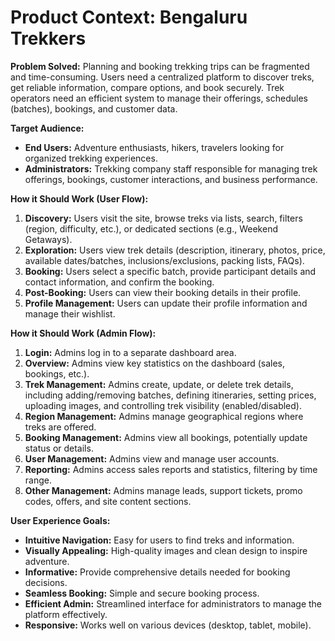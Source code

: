 # Product Context: Bengaluru Trekkers

**Problem Solved:** Planning and booking trekking trips can be fragmented and time-consuming. Users need a centralized platform to discover treks, get reliable information, compare options, and book securely. Trek operators need an efficient system to manage their offerings, schedules (batches), bookings, and customer data.

**Target Audience:**

*   **End Users:** Adventure enthusiasts, hikers, travelers looking for organized trekking experiences.
*   **Administrators:** Trekking company staff responsible for managing trek offerings, bookings, customer interactions, and business performance.

**How it Should Work (User Flow):**

1.  **Discovery:** Users visit the site, browse treks via lists, search, filters (region, difficulty, etc.), or dedicated sections (e.g., Weekend Getaways).
2.  **Exploration:** Users view trek details (description, itinerary, photos, price, available dates/batches, inclusions/exclusions, packing lists, FAQs).
3.  **Booking:** Users select a specific batch, provide participant details and contact information, and confirm the booking.
4.  **Post-Booking:** Users can view their booking details in their profile.
5.  **Profile Management:** Users can update their profile information and manage their wishlist.

**How it Should Work (Admin Flow):**

1.  **Login:** Admins log in to a separate dashboard area.
2.  **Overview:** Admins view key statistics on the dashboard (sales, bookings, etc.).
3.  **Trek Management:** Admins create, update, or delete trek details, including adding/removing batches, defining itineraries, setting prices, uploading images, and controlling trek visibility (enabled/disabled).
4.  **Region Management:** Admins manage geographical regions where treks are offered.
5.  **Booking Management:** Admins view all bookings, potentially update status or details.
6.  **User Management:** Admins view and manage user accounts.
7.  **Reporting:** Admins access sales reports and statistics, filtering by time range.
8.  **Other Management:** Admins manage leads, support tickets, promo codes, offers, and site content sections.

**User Experience Goals:**

*   **Intuitive Navigation:** Easy for users to find treks and information.
*   **Visually Appealing:** High-quality images and clean design to inspire adventure.
*   **Informative:** Provide comprehensive details needed for booking decisions.
*   **Seamless Booking:** Simple and secure booking process.
*   **Efficient Admin:** Streamlined interface for administrators to manage the platform effectively.
*   **Responsive:** Works well on various devices (desktop, tablet, mobile). 